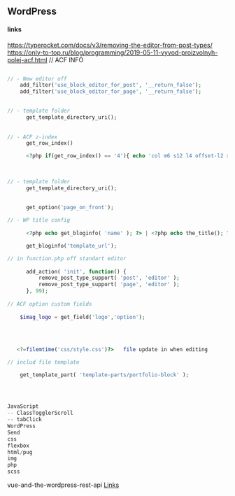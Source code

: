 ## WordPress

<!--![](../../img/)-->
#### links
https://typerocket.com/docs/v3/removing-the-editor-from-post-types/
https://only-to-top.ru/blog/programming/2019-05-11-vyvod-proizvolnyh-polej-acf.html // ACF INFO

```php

// - New editor off
    add_filter('use_block_editor_for_post', '__return_false');
    add_filter('use_block_editor_for_page', '__return_false');

      
// - template folder
      get_template_directory_uri();
      
  
// - ACF z-index
      get_row_index()

      <?php if(get_row_index() == '4'){ echo 'col m6 s12 l4 offset-l2 xl4 offset-xl2'; }else{ echo 'col m6 s12 l4 xl4'; } ?>
      
```

```php
      
// - template folder
      get_template_directory_uri();
      

      get_option('page_on_front'); 
      
// - WP title config
     
      <?php echo get_bloginfo( 'name' ); ?> | <?php echo the_title(); ?>

      get_bloginfo('template_url');

// in function.php off standart editor
     
      add_action( 'init', function() {
          remove_post_type_support( 'post', 'editor' );
          remove_post_type_support( 'page', 'editor' );
      }, 99);
      
// ACF option custom fields
   
    $imag_logo = get_field('logo','option'); 
    
    
    
    
   <?=filemtime('css/style.css')?>   file update in when editing

// includ file template

    get_template_part( 'template-parts/portfolio-block' );
     
      
```


```php

JavaScript
-- ClassTogglerScroll
-- tabClick
WordPress
Send
css
flexbox
html/pug
img
php
scss

```

vue-and-the-wordpress-rest-api [Links](http://bionicteaching.com/vue-and-the-wordpress-rest-api/)
